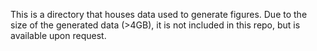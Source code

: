 This is a directory that houses data used to generate figures. Due to the size of the generated data (>4GB), it is not included in this repo, but is available upon request. 